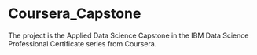 # Coursera_Capstone
The project is the Applied Data Science Capstone in the IBM Data Science Professional Certificate series from Coursera.
